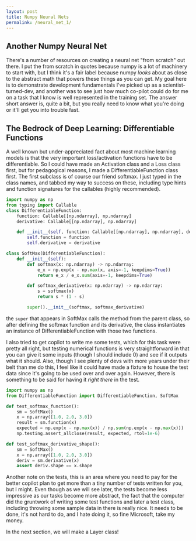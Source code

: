 ```yaml
---
layout: post
title: Numpy Neural Nets
permalink: /neural_net_1/
---
```

## Another Numpy Neural Net
There's a number of resources on creating a neural net "from scratch" out there. I put the from scratch in quotes because numpy is a lot of machinery to start with, but I think it's a fair label because numpy *looks* about as close to the abstract math that powers these things as you can get. My goal here is to demonstrate development fundamentals I've picked up as a scientist-turned-dev, and another was to see just how much co-pilot could do for me on a task that I know is well represented in the training set. The answer short answer is, quite a bit, but you really need to know what you're doing or it'll get you into trouble fast.

## The Bedrock of Deep Learning: Differentiable Functions
A well known but under-appreciated fact about most machine learning models is that the very important loss/activation functions have to be differentiable. So I could have made an Activation class and a Loss class first, but for pedagogical reasons, I made a DifferentiableFunction class first. The first subclass is of course our friend softmax.  I just typed in the class names, and tabbed my way to success on these, including type hints and function signatures for the callables (highly recommended).

```python
import numpy as np
from typing import Callable
class DifferentiableFunction:
    function: Callable[[np.ndarray], np.ndarray]
    derivative: Callable[[np.ndarray], np.ndarray]

    def __init__(self, function: Callable[[np.ndarray], np.ndarray], derivative: Callable[[np.ndarray], np.ndarray]):
        self.function = function
        self.derivative = derivative

class SoftMax(DifferentiableFunction):
    def __init__(self):
        def softmax(x: np.ndarray) -> np.ndarray:
            e_x = np.exp(x - np.max(x, axis=-1, keepdims=True))
            return e_x / e_x.sum(axis=-1, keepdims=True)

        def softmax_derivative(x: np.ndarray) -> np.ndarray:
            s = softmax(x)
            return s * (1 - s)

        super().__init__(softmax, softmax_derivative)
```

the `super` that appears in SoftMax calls the method from the parent class, so after defining the softmax function and its derivative, the class instantiates an instance of DifferentiableFunction with those two functions.

I also tried to get copilot to write me some tests, which for this task were pretty all right, but testing numerical functions is very straightforward in that you can give it some inputs (though I should include 0) and see if it outputs what it should. Also, though I see plenty of devs with more years under their belt than me do this, I feel like it could have made a fixture to house the test data since it's going to be used over and over again. However, there is something to be said for having it *right there* in the test.

```python
import numpy as np
from DifferentiableFunction import DifferentiableFunction, SoftMax

def test_softmax_function():
    sm = SoftMax()
    x = np.array([1.0, 2.0, 3.0])
    result = sm.function(x)
    expected = np.exp(x - np.max(x)) / np.sum(np.exp(x - np.max(x)))
    np.testing.assert_allclose(result, expected, rtol=1e-6)

def test_softmax_derivative_shape():
    sm = SoftMax()
    x = np.array([1.0, 2.0, 3.0])
    deriv = sm.derivative(x)
    assert deriv.shape == x.shape
```

Another note on the tests, this is an area where you need to pay for the better copilot plan to get more than a tiny number of tests written for you, but I might. Even though as we will see later, the tests become less impressive as our tasks become more abstract, the fact that the computer did the gruntwork of writing some test functions and later a test class, including throwing some sample data in there is really nice. It needs to be done, it's not hard to do, and I hate doing it, so fine Microsoft, take my money.

In the next section, we will make a Layer class!